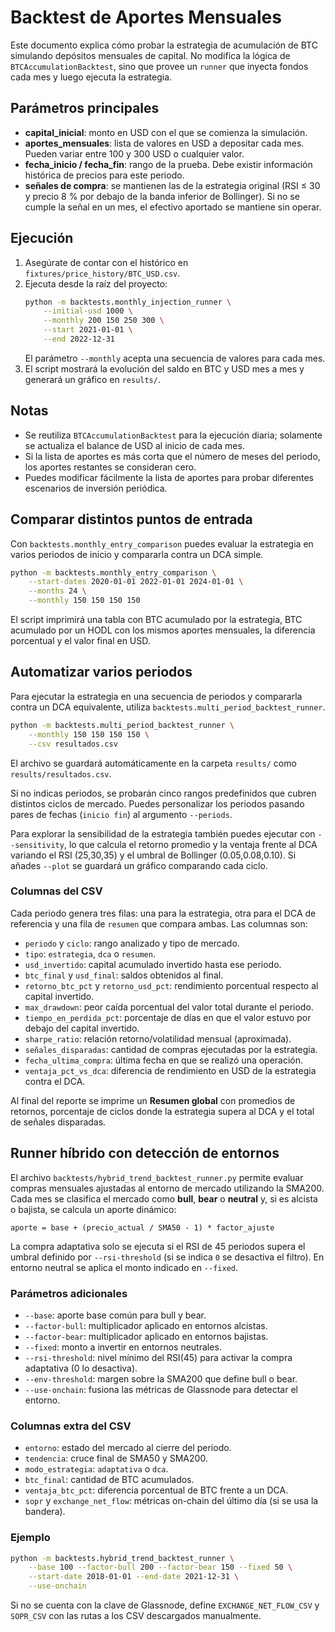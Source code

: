 # Backtest de Aportes Mensuales

Este documento explica cómo probar la estrategia de acumulación de BTC simulando depósitos mensuales de capital. No modifica la lógica de `BTCAccumulationBacktest`, sino que provee un `runner` que inyecta fondos cada mes y luego ejecuta la estrategia.

## Parámetros principales

- **capital_inicial**: monto en USD con el que se comienza la simulación.
- **aportes_mensuales**: lista de valores en USD a depositar cada mes. Pueden variar entre 100 y 300 USD o cualquier valor.
- **fecha_inicio / fecha_fin**: rango de la prueba. Debe existir información histórica de precios para este periodo.
- **señales de compra**: se mantienen las de la estrategia original (RSI ≤ 30 y precio 8 % por debajo de la banda inferior de Bollinger). Si no se cumple la señal en un mes, el efectivo aportado se mantiene sin operar.

## Ejecución

1. Asegúrate de contar con el histórico en `fixtures/price_history/BTC_USD.csv`.
2. Ejecuta desde la raíz del proyecto:
   ```bash
   python -m backtests.monthly_injection_runner \
       --initial-usd 1000 \
       --monthly 200 150 250 300 \
       --start 2021-01-01 \
       --end 2022-12-31
   ```
   El parámetro `--monthly` acepta una secuencia de valores para cada mes.
3. El script mostrará la evolución del saldo en BTC y USD mes a mes y generará un gráfico en `results/`.

## Notas

- Se reutiliza `BTCAccumulationBacktest` para la ejecución diaria; solamente se actualiza el balance de USD al inicio de cada mes.
- Si la lista de aportes es más corta que el número de meses del periodo, los aportes restantes se consideran cero.
- Puedes modificar fácilmente la lista de aportes para probar diferentes escenarios de inversión periódica.

## Comparar distintos puntos de entrada

Con `backtests.monthly_entry_comparison` puedes evaluar la estrategia en varios periodos de inicio y compararla contra un DCA simple.

```bash
python -m backtests.monthly_entry_comparison \
    --start-dates 2020-01-01 2022-01-01 2024-01-01 \
    --months 24 \
    --monthly 150 150 150 150
```

El script imprimirá una tabla con BTC acumulado por la estrategia, BTC acumulado por un HODL con los mismos aportes mensuales, la diferencia porcentual y el valor final en USD.


## Automatizar varios periodos

Para ejecutar la estrategia en una secuencia de periodos y compararla contra un DCA equivalente, utiliza `backtests.multi_period_backtest_runner`.

```bash
python -m backtests.multi_period_backtest_runner \
    --monthly 150 150 150 150 \
    --csv resultados.csv
```

El archivo se guardará automáticamente en la carpeta `results/` como
`results/resultados.csv`.

Si no indicas periodos, se probarán cinco rangos predefinidos que cubren distintos ciclos de mercado. Puedes personalizar los periodos pasando pares de fechas (`inicio fin`) al argumento `--periods`.

Para explorar la sensibilidad de la estrategia también puedes ejecutar con `--sensitivity`, lo que calcula el retorno promedio y la ventaja frente al DCA variando el RSI (25,30,35) y el umbral de Bollinger (0.05,0.08,0.10). Si añades `--plot` se guardará un gráfico comparando cada ciclo.

### Columnas del CSV

Cada periodo genera tres filas: una para la estrategia, otra para el DCA de referencia y una fila de `resumen` que compara ambas. Las columnas son:

- `periodo` y `ciclo`: rango analizado y tipo de mercado.
- `tipo`: `estrategia`, `dca` o `resumen`.
- `usd_invertido`: capital acumulado invertido hasta ese periodo.
- `btc_final` y `usd_final`: saldos obtenidos al final.
- `retorno_btc_pct` y `retorno_usd_pct`: rendimiento porcentual respecto al capital invertido.
- `max_drawdown`: peor caída porcentual del valor total durante el periodo.
- `tiempo_en_perdida_pct`: porcentaje de días en que el valor estuvo por debajo del capital invertido.
- `sharpe_ratio`: relación retorno/volatilidad mensual (aproximada).
- `señales_disparadas`: cantidad de compras ejecutadas por la estrategia.
- `fecha_ultima_compra`: última fecha en que se realizó una operación.
- `ventaja_pct_vs_dca`: diferencia de rendimiento en USD de la estrategia contra el DCA.

Al final del reporte se imprime un **Resumen global** con promedios de retornos, porcentaje de ciclos donde la estrategia supera al DCA y el total de señales disparadas.

## Runner híbrido con detección de entornos

El archivo `backtests/hybrid_trend_backtest_runner.py` permite evaluar compras
mensuales ajustadas al entorno de mercado utilizando la SMA200. Cada mes se
clasifica el mercado como **bull**, **bear** o **neutral** y, si es alcista o
bajista, se calcula un aporte dinámico:

```
aporte = base + (precio_actual / SMA50 - 1) * factor_ajuste
```

La compra adaptativa solo se ejecuta si el RSI de 45 periodos supera el umbral
definido por `--rsi-threshold` (si se indica `0` se desactiva el filtro). En
entorno neutral se aplica el monto indicado en `--fixed`.

### Parámetros adicionales

- `--base`: aporte base común para bull y bear.
- `--factor-bull`: multiplicador aplicado en entornos alcistas.
- `--factor-bear`: multiplicador aplicado en entornos bajistas.
- `--fixed`: monto a invertir en entornos neutrales.
- `--rsi-threshold`: nivel mínimo del RSI(45) para activar la compra adaptativa (0 lo desactiva).
- `--env-threshold`: margen sobre la SMA200 que define bull o bear.
- `--use-onchain`: fusiona las métricas de Glassnode para detectar el entorno.

### Columnas extra del CSV

- `entorno`: estado del mercado al cierre del periodo.
- `tendencia`: cruce final de SMA50 y SMA200.
- `modo_estrategia`: `adaptativa` o `dca`.
- `btc_final`: cantidad de BTC acumulados.
- `ventaja_btc_pct`: diferencia porcentual de BTC frente a un DCA.
- `sopr` y `exchange_net_flow`: métricas on-chain del último día (si se usa la bandera).

### Ejemplo

```bash
python -m backtests.hybrid_trend_backtest_runner \
    --base 100 --factor-bull 200 --factor-bear 150 --fixed 50 \
    --start-date 2018-01-01 --end-date 2021-12-31 \
    --use-onchain
```
Si no se cuenta con la clave de Glassnode, define `EXCHANGE_NET_FLOW_CSV` y
`SOPR_CSV` con las rutas a los CSV descargados manualmente.
